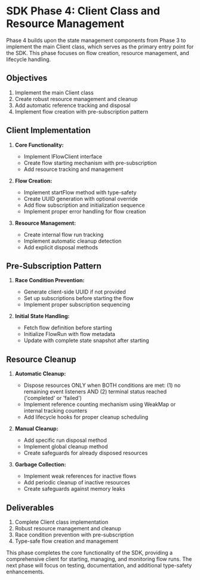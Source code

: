 # SDK Phase 4: Client Class and Resource Management

Phase 4 builds upon the state management components from Phase 3 to implement the main Client class, which serves as the primary entry point for the SDK. This phase focuses on flow creation, resource management, and lifecycle handling.

## Objectives

1. Implement the main Client class
2. Create robust resource management and cleanup
3. Add automatic reference tracking and disposal
4. Implement flow creation with pre-subscription pattern

## Client Implementation

1. **Core Functionality:**
   - Implement IFlowClient interface
   - Create flow starting mechanism with pre-subscription
   - Add resource tracking and management

2. **Flow Creation:**
   - Implement startFlow method with type-safety
   - Create UUID generation with optional override
   - Add flow subscription and initialization sequence
   - Implement proper error handling for flow creation

3. **Resource Management:**
   - Create internal flow run tracking
   - Implement automatic cleanup detection
   - Add explicit disposal methods

## Pre-Subscription Pattern

1. **Race Condition Prevention:**
   - Generate client-side UUID if not provided
   - Set up subscriptions before starting the flow
   - Implement proper subscription sequencing

2. **Initial State Handling:**
   - Fetch flow definition before starting
   - Initialize FlowRun with flow metadata
   - Update with complete state snapshot after starting

## Resource Cleanup

1. **Automatic Cleanup:**
   - Dispose resources ONLY when BOTH conditions are met: (1) no remaining event listeners AND (2) terminal status reached ('completed' or 'failed')
   - Implement reference counting mechanism using WeakMap or internal tracking counters
   - Add lifecycle hooks for proper cleanup scheduling

2. **Manual Cleanup:**
   - Add specific run disposal method
   - Implement global cleanup method
   - Create safeguards for already disposed resources

3. **Garbage Collection:**
   - Implement weak references for inactive flows
   - Add periodic cleanup of inactive resources
   - Create safeguards against memory leaks

## Deliverables

1. Complete Client class implementation
2. Robust resource management and cleanup
3. Race condition prevention with pre-subscription
4. Type-safe flow creation and management

This phase completes the core functionality of the SDK, providing a comprehensive client for starting, managing, and monitoring flow runs. The next phase will focus on testing, documentation, and additional type-safety enhancements.